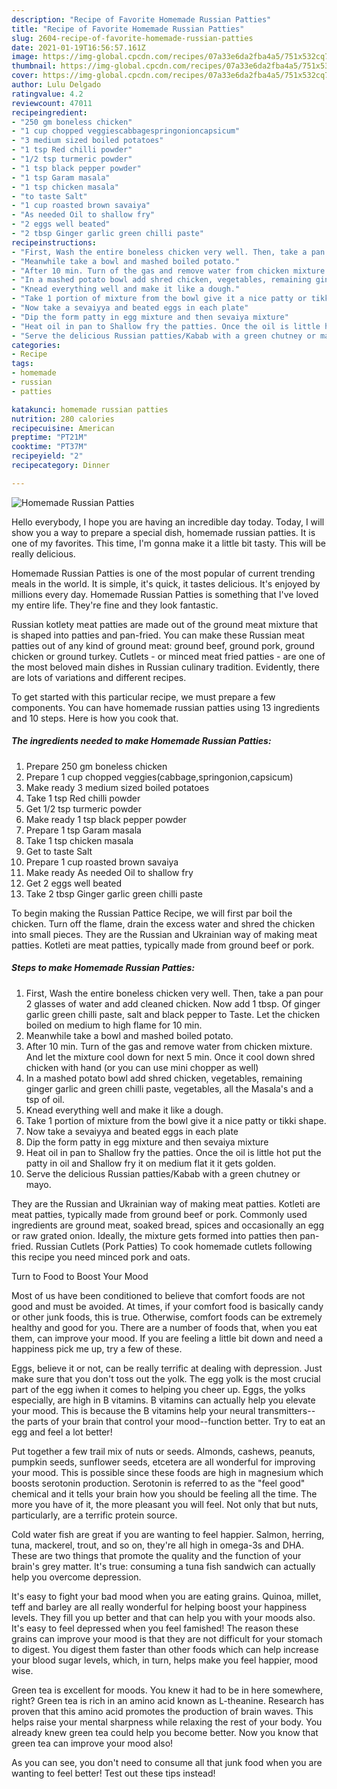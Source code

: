 ```yaml
---
description: "Recipe of Favorite Homemade Russian Patties"
title: "Recipe of Favorite Homemade Russian Patties"
slug: 2604-recipe-of-favorite-homemade-russian-patties
date: 2021-01-19T16:56:57.161Z
image: https://img-global.cpcdn.com/recipes/07a33e6da2fba4a5/751x532cq70/homemade-russian-patties-recipe-main-photo.jpg
thumbnail: https://img-global.cpcdn.com/recipes/07a33e6da2fba4a5/751x532cq70/homemade-russian-patties-recipe-main-photo.jpg
cover: https://img-global.cpcdn.com/recipes/07a33e6da2fba4a5/751x532cq70/homemade-russian-patties-recipe-main-photo.jpg
author: Lulu Delgado
ratingvalue: 4.2
reviewcount: 47011
recipeingredient:
- "250 gm boneless chicken"
- "1 cup chopped veggiescabbagespringonioncapsicum"
- "3 medium sized boiled potatoes"
- "1 tsp Red chilli powder"
- "1/2 tsp turmeric powder"
- "1 tsp black pepper powder"
- "1 tsp Garam masala"
- "1 tsp chicken masala"
- "to taste Salt"
- "1 cup roasted brown savaiya"
- "As needed Oil to shallow fry"
- "2 eggs well beated"
- "2 tbsp Ginger garlic green chilli paste"
recipeinstructions:
- "First, Wash the entire boneless chicken very well. Then, take a pan pour 2 glasses of water and add cleaned chicken. Now add 1 tbsp. Of ginger garlic green chilli paste, salt and black pepper to Taste. Let the chicken boiled on medium to high flame for 10 min."
- "Meanwhile take a bowl and mashed boiled potato."
- "After 10 min. Turn of the gas and remove water from chicken mixture. And let the mixture cool down for next 5 min. Once it cool down shred chicken with hand (or you can use mini chopper as well)"
- "In a mashed potato bowl add shred chicken, vegetables, remaining ginger garlic and green chilli paste, vegetables, all the Masala&#39;s and a tsp of oil."
- "Knead everything well and make it like a dough."
- "Take 1 portion of mixture from the bowl give it a nice patty or tikki shape."
- "Now take a sevaiyya and beated eggs in each plate"
- "Dip the form patty in egg mixture and then sevaiya mixture"
- "Heat oil in pan to Shallow fry the patties. Once the oil is little hot put the patty in oil and Shallow fry it on medium flat it it gets golden."
- "Serve the delicious Russian patties/Kabab with a green chutney or mayo."
categories:
- Recipe
tags:
- homemade
- russian
- patties

katakunci: homemade russian patties 
nutrition: 280 calories
recipecuisine: American
preptime: "PT21M"
cooktime: "PT37M"
recipeyield: "2"
recipecategory: Dinner

---
```



![Homemade Russian Patties](https://img-global.cpcdn.com/recipes/07a33e6da2fba4a5/751x532cq70/homemade-russian-patties-recipe-main-photo.jpg)

Hello everybody, I hope you are having an incredible day today. Today, I will show you a way to prepare a special dish, homemade russian patties. It is one of my favorites. This time, I'm gonna make it a little bit tasty. This will be really delicious.

Homemade Russian Patties is one of the most popular of current trending meals in the world. It is simple, it's quick, it tastes delicious. It's enjoyed by millions every day. Homemade Russian Patties is something that I've loved my entire life. They're fine and they look fantastic.

Russian kotlety meat patties are made out of the ground meat mixture that is shaped into patties and pan-fried. You can make these Russian meat patties out of any kind of ground meat: ground beef, ground pork, ground chicken or ground turkey. Cutlets - or minced meat fried patties - are one of the most beloved main dishes in Russian culinary tradition. Evidently, there are lots of variations and different recipes.


To get started with this particular recipe, we must prepare a few components. You can have homemade russian patties using 13 ingredients and 10 steps. Here is how you cook that.

<!--inarticleads1-->

##### The ingredients needed to make Homemade Russian Patties:

1. Prepare 250 gm boneless chicken
1. Prepare 1 cup chopped veggies(cabbage,springonion,capsicum)
1. Make ready 3 medium sized boiled potatoes
1. Take 1 tsp Red chilli powder
1. Get 1/2 tsp turmeric powder
1. Make ready 1 tsp black pepper powder
1. Prepare 1 tsp Garam masala
1. Take 1 tsp chicken masala
1. Get to taste Salt
1. Prepare 1 cup roasted brown savaiya
1. Make ready As needed Oil to shallow fry
1. Get 2 eggs well beated
1. Take 2 tbsp Ginger garlic green chilli paste


To begin making the Russian Pattice Recipe, we will first par boil the chicken. Turn off the flame, drain the excess water and shred the chicken into small pieces. They are the Russian and Ukrainian way of making meat patties. Kotleti are meat patties, typically made from ground beef or pork. 

<!--inarticleads2-->

##### Steps to make Homemade Russian Patties:

1. First, Wash the entire boneless chicken very well. Then, take a pan pour 2 glasses of water and add cleaned chicken. Now add 1 tbsp. Of ginger garlic green chilli paste, salt and black pepper to Taste. Let the chicken boiled on medium to high flame for 10 min.
1. Meanwhile take a bowl and mashed boiled potato.
1. After 10 min. Turn of the gas and remove water from chicken mixture. And let the mixture cool down for next 5 min. Once it cool down shred chicken with hand (or you can use mini chopper as well)
1. In a mashed potato bowl add shred chicken, vegetables, remaining ginger garlic and green chilli paste, vegetables, all the Masala&#39;s and a tsp of oil.
1. Knead everything well and make it like a dough.
1. Take 1 portion of mixture from the bowl give it a nice patty or tikki shape.
1. Now take a sevaiyya and beated eggs in each plate
1. Dip the form patty in egg mixture and then sevaiya mixture
1. Heat oil in pan to Shallow fry the patties. Once the oil is little hot put the patty in oil and Shallow fry it on medium flat it it gets golden.
1. Serve the delicious Russian patties/Kabab with a green chutney or mayo.


They are the Russian and Ukrainian way of making meat patties. Kotleti are meat patties, typically made from ground beef or pork. Commonly used ingredients are ground meat, soaked bread, spices and occasionally an egg or raw grated onion. Ideally, the mixture gets formed into patties then pan-fried. Russian Cutlets (Pork Patties) To cook homemade cutlets following this recipe you need minced pork and oats. 

Turn to Food to Boost Your Mood


Most of us have been conditioned to believe that comfort foods are not good and must be avoided. At times, if your comfort food is basically candy or other junk foods, this is true. Otherwise, comfort foods can be extremely healthy and good for you. There are a number of foods that, when you eat them, can improve your mood. If you are feeling a little bit down and need a happiness pick me up, try a few of these.

Eggs, believe it or not, can be really terrific at dealing with depression. Just make sure that you don't toss out the yolk. The egg yolk is the most crucial part of the egg iwhen it comes to helping you cheer up. Eggs, the yolks especially, are high in B vitamins. B vitamins can actually help you elevate your mood. This is because the B vitamins help your neural transmitters--the parts of your brain that control your mood--function better. Try to eat an egg and feel a lot better!

Put together a few trail mix of nuts or seeds. Almonds, cashews, peanuts, pumpkin seeds, sunflower seeds, etcetera are all wonderful for improving your mood. This is possible since these foods are high in magnesium which boosts serotonin production. Serotonin is referred to as the "feel good" chemical and it tells your brain how you should be feeling all the time. The more you have of it, the more pleasant you will feel. Not only that but nuts, particularly, are a terrific protein source.

Cold water fish are great if you are wanting to feel happier. Salmon, herring, tuna, mackerel, trout, and so on, they're all high in omega-3s and DHA. These are two things that promote the quality and the function of your brain's grey matter. It's true: consuming a tuna fish sandwich can actually help you overcome depression. 

It's easy to fight your bad mood when you are eating grains. Quinoa, millet, teff and barley are all really wonderful for helping boost your happiness levels. They fill you up better and that can help you with your moods also. It's easy to feel depressed when you feel famished! The reason these grains can improve your mood is that they are not difficult for your stomach to digest. You digest them faster than other foods which can help increase your blood sugar levels, which, in turn, helps make you feel happier, mood wise.

Green tea is excellent for moods. You knew it had to be in here somewhere, right? Green tea is rich in an amino acid known as L-theanine. Research has proven that this amino acid promotes the production of brain waves. This helps raise your mental sharpness while relaxing the rest of your body. You already knew green tea could help you become better. Now you know that green tea can improve your mood also!

As you can see, you don't need to consume all that junk food when you are wanting to feel better! Test out  these tips  instead!

